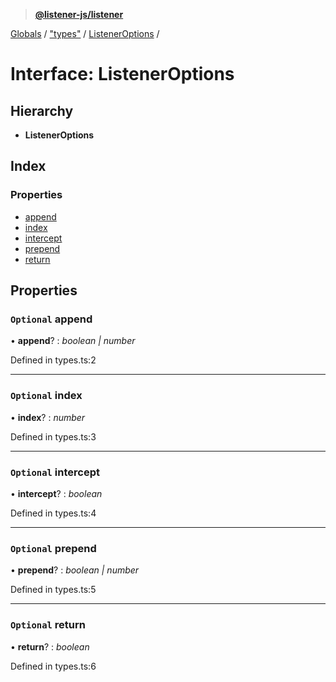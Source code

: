 > **[@listener-js/listener](../README.md)**

[Globals](../globals.md) / ["types"](../modules/_types_.md) / [ListenerOptions](_types_.listeneroptions.md) /

# Interface: ListenerOptions

## Hierarchy

* **ListenerOptions**

## Index

### Properties

* [append](_types_.listeneroptions.md#optional-append)
* [index](_types_.listeneroptions.md#optional-index)
* [intercept](_types_.listeneroptions.md#optional-intercept)
* [prepend](_types_.listeneroptions.md#optional-prepend)
* [return](_types_.listeneroptions.md#optional-return)

## Properties

### `Optional` append

• **append**? : *boolean | number*

Defined in types.ts:2

___

### `Optional` index

• **index**? : *number*

Defined in types.ts:3

___

### `Optional` intercept

• **intercept**? : *boolean*

Defined in types.ts:4

___

### `Optional` prepend

• **prepend**? : *boolean | number*

Defined in types.ts:5

___

### `Optional` return

• **return**? : *boolean*

Defined in types.ts:6